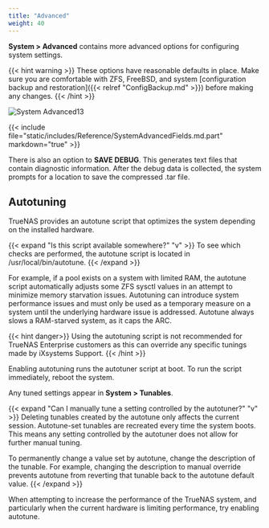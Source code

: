 ```yaml
---
title: "Advanced"
weight: 40
---
```


**System > Advanced** contains more advanced options for configuring system settings.

{{< hint warning >}}
These options have reasonable defaults in place.
Make sure you are comfortable with ZFS, FreeBSD, and system [configuration backup and restoration]({{< relref "ConfigBackup.md" >}}) before making any changes.
{{< /hint >}}

![System Advanced13](/images/CORE/13.0/SystemAdvanced13.png "Advanced Settings")

{{< include file="static/includes/Reference/SystemAdvancedFields.md.part" markdown="true" >}}

There is also an option to **SAVE DEBUG**.
This generates text files that contain diagnostic information.
After the debug data is collected, the system prompts for a location to save the compressed <file>.tar</file> file.

## Autotuning

TrueNAS provides an autotune script that optimizes the system depending on the installed hardware.

{{< expand "Is this script available somewhere?" "v" >}}
To see which checks are performed, the autotune script is located in <file>/usr/local/bin/autotune</file>.
{{< /expand >}}

For example, if a pool exists on a system with limited RAM, the autotune script automatically adjusts some ZFS sysctl values in an attempt to minimize memory starvation issues.
Autotuning can introduce system performance issues and must only be used as a temporary measure on a system until the underlying hardware issue is addressed.
Autotune always slows a RAM-starved system, as it caps the ARC.

{{< hint danger>}}
Using the autotuning script is not recommended for TrueNAS Enterprise customers as this can override any specific tunings made by iXsystems Support.
{{< /hint >}}

Enabling autotuning runs the autotuner script at boot.
To run the script immediately, reboot the system.

Any tuned settings appear in **System > Tunables**.

{{< expand "Can I manually tune a setting controlled by the autotuner?" "v" >}}
Deleting tunables created by the autotune only affects the current session.
Autotune-set tunables are recreated every time the system boots.
This means any setting controlled by the autotuner does not allow for further manual tuning.

To permanently change a value set by autotune, change the description of the tunable.
For example, changing the description to manual override prevents autotune from reverting that tunable back to the autotune default value.
{{< /expand >}}

When attempting to increase the performance of the TrueNAS system, and particularly when the current hardware is limiting performance, try enabling autotune.
